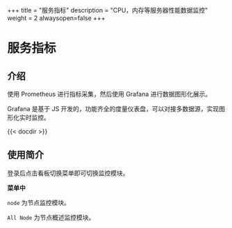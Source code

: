 ﻿+++
title = "服务指标"
description = "CPU，内存等服务器性能数据监控"
weight = 2
alwaysopen=false
+++
# 服务指标

<h2 id="1">介绍</h2>

使用 Prometheus 进行指标采集，然后使用 Grafana 进行数据图形化展示。

Grafana 是基于 JS 开发的，功能齐全的度量仪表盘，可以对接多数据源，实现图形化实时监控。

 {{< docdir >}}

<h2 id="2">使用简介</h2>
登录后点击看板切换菜单即可切换监控模块。


**菜单中**

`node` 为节点监控模块。

`All Node` 为节点概述监控模块。
